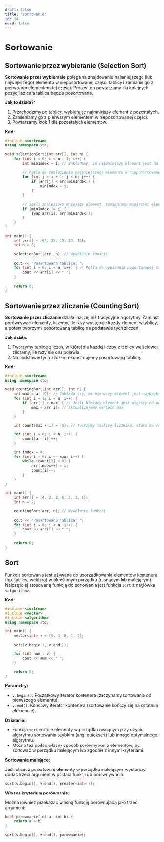 ```yaml
---
draft: false
title: 'Sortowanie'
id: 14
nerd: false
---
```


# Sortowanie

## Sortowanie przez wybieranie (Selection Sort)

**Sortowanie przez wybieranie** polega na znajdowaniu najmniejszego (lub największego) elementu w nieposortowanej części tablicy i zamianie go z pierwszym elementem tej części. Proces ten powtarzamy dla kolejnych pozycji aż cała tablica będzie posortowana.

**Jak to działa?:**

1. Przechodzimy po tablicy, wybierając najmniejszy element z pozostałych.
2. Zamieniamy go z pierwszym elementem w nieposortowanej części.
3. Powtarzamy krok 1 dla pozostałych elementów.


**Kod:**
```cpp
#include <iostream>
using namespace std;

void selectionSort(int arr[], int n) {
    for (int i = 0; i < n - 1; i++) {
        int minIndex = i; // Zakładamy, że najmniejszy element jest na pozycji i
        
        // Pętla do znalezienia najmniejszego elementu w nieposortowanej części tablicy
        for (int j = i + 1; j < n; j++) { 
            if (arr[j] < arr[minIndex]) {
                minIndex = j;
            }
        }
        
        // Jeśli znaleziono mniejszy element, zamieniamy miejscami elementy i oraz minIndex
        if (minIndex != i) {
            swap(arr[i], arr[minIndex]);
        }
    }
}

int main() {
    int arr[] = {64, 25, 12, 22, 11};
    int n = 5;
    
    selectionSort(arr, n); // Wywołanie funkcji
    
    cout << "Posortowana tablica: ";
    for (int i = 0; i < n; i++) { // Pętla do wypisania posortowanej tablicy
        cout << arr[i] << " ";
    }
    
    return 0;
}

```

## Sortowanie przez zliczanie (Counting Sort)

**Sortowanie przez zliczanie** działa inaczej niż tradycyjne algorytmy. Zamiast porównywać elementy, liczymy, ile razy występuje każdy element w tablicy, a potem tworzymy posortowaną tablicę na podstawie tych zliczeń.

**Jak działa:**

1. Tworzymy tablicę zliczeń, w której dla każdej liczby z tablicy wejściowej zliczamy, ile razy się ona pojawia.
2. Na podstawie tych zliczeń rekonstruujemy posortowaną tablicę.

**Kod:**
```cpp
#include <iostream>
using namespace std;

void countingSort(int arr[], int n) {
    int max = arr[0]; // Zakłada się, że pierwszy element jest największym (max)
    for (int i = 1; i < n; i++) {
        if (arr[i] > max) { // Jeśli bieżący element jest większy od dotychczasowego max
            max = arr[i]; // Aktualizujemy wartość max
        }
    }

    int count[max + 1] = {0}; // Tworzymy tablicę licznika, która ma rozmiar max + 1 i inicjalizujemy ją zerami

    for (int i = 0; i < n; i++) {
        count[arr[i]]++;
    }

    int index = 0;
    for (int i = 0; i <= max; i++) {
        while (count[i] > 0) {
            arr[index++] = i;
            count[i]--;
        }
    }
}

int main() {
    int arr[] = {4, 2, 2, 8, 3, 3, 1};
    int n = 7;
    
    countingSort(arr, n); // Wywołanie funkcji
    
    cout << "Posortowana tablica: ";
    for (int i = 0; i < n; i++) {
        cout << arr[i] << " ";
    }
    
    return 0;
}

```


## Sort

Funkcja sortowania jest używana do uporządkowania elementów kontenera (np. tablicy, wektora) w określonym porządku (rosnącym lub malejącym). Najczęściej stosowaną funkcją do sortowania jest funkcja `sort` z nagłówka `<algorithm>`.

**Kod:**

```cpp
#include <iostream>
#include <vector>
#include <algorithm>
using namespace std;

int main() {
    vector<int> v = {5, 3, 8, 1, 2};
    
    sort(v.begin(), v.end());

    for (int num : v) {
        cout << num << " ";
    }

    return 0;
}
```

**Parametry:**

- `v.begin()`: Początkowy iterator kontenera (zaczynamy sortowanie od pierwszego elementu).
- `v.end()`: Końcowy iterator kontenera (sortowanie kończy się na ostatnim elemencie).

**Działanie:**

- Funkcja `sort` sortuje elementy w porządku rosnącym przy użyciu algorytmu sortowania szybkim (ang. quicksort) lub innego optymalnego algorytmu.
- Można też podać własny sposób porównywania elementów, by sortować w porządku malejącym lub zgodnie z innymi kryteriami.

**Sortowanie malejące:**

Jeśli chcesz posortować elementy w porządku malejącym, wystarczy dodać trzeci argument w postaci funkcji do porównywania:

```cpp
sort(v.begin(), v.end(), greater<int>());
```

**Własne kryterium porównania:**

Można również przekazać własną funkcję porównującą jako trzeci argument:

```cpp
bool porownanie(int a, int b) {
    return a > b;
}

sort(v.begin(), v.end(), porownanie);
```
